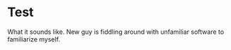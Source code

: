 # Test
What it sounds like. New guy is fiddling around with unfamiliar software to familiarize myself.
